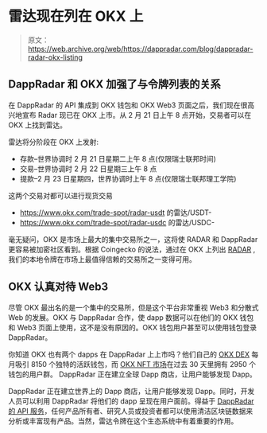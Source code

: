 # 雷达现在列在 OKX 上

> 原文：<https://web.archive.org/web/https://dappradar.com/blog/dappradar-radar-okx-listing>

## DappRadar 和 OKX 加强了与令牌列表的关系

在 DappRadar 的 API 集成到 OKX 钱包和 OKX Web3 页面之后，我们现在很高兴地宣布 Radar 现已在 OKX 上市。从 2 月 21 日上午 8 点开始，交易者可以在 OKX 上找到雷达。

雷达将分阶段在 OKX 上发射:

*   存款–世界协调时 2 月 21 日星期二上午 8 点(仅限瑞士联邦时间)
*   交易–世界协调时 2 月 22 日星期三上午 8 点
*   提款–2 月 23 日星期四，世界协调时上午 8 点(仅限瑞士联邦理工学院)

这两个交易对都可以进行现货交易

*   https://www.okx.com/trade-spot/radar-usdt 的雷达/USDT-
*   https://www.okx.com/trade-spot/radar-usdc 的雷达/USDC-

毫无疑问，OKX 是市场上最大的集中交易所之一，这将使 RADAR 和 DappRadar 更容易被加密社区看到。根据 Coingecko 的说法，通过在 OKX 上列出 [RADAR](https://web.archive.org/web/20230301180217/https://dappradar.com/token/overview) ,我们的本地令牌在市场上最值得信赖的交易所之一变得可用。

## OKX 认真对待 Web3

尽管 OKX 最出名的是一个集中的交易所，但是这个平台非常重视 Web3 和分散式 Web 的发展。OKX 与 DappRadar 合作，使 dapp 数据可以在他们的 OKX 钱包和 Web3 页面上使用，这不是没有原因的。OKX 钱包用户甚至可以使用钱包登录 DappRadar。

你知道 OKX 也有两个 dapps 在 DappRadar 上上市吗？他们自己的 [OKX DEX](https://web.archive.org/web/20230301180217/https://dappradar.com/multichain/exchanges/okx-dex) 每月吸引 8150 个独特的活跃钱包，而 [OKX NFT 市场](https://web.archive.org/web/20230301180217/https://dappradar.com/multichain/marketplaces/okx-nft-marketplace)在过去 30 天里拥有 2950 个钱包的用户群。
DappRadar 正在建立全球 Dapp 商店，让用户能够发现 Dapp。

DappRadar 正在建立世界上的 Dapp 商店，让用户能够发现 Dapp。同时，开发人员可以利用 DappRadar 将他们的 dapp 呈现在用户面前。得益于 [DappRadar 的 API 服务](https://web.archive.org/web/20230301180217/https://dappradar.com/api)，任何产品所有者、研究人员或投资者都可以使用清洁区块链数据来分析或丰富现有产品。当然，雷达令牌在这个生态系统中有着重要的作用。